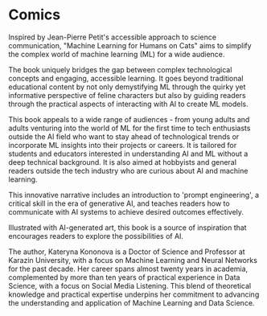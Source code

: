 # Comics

Inspired by Jean-Pierre Petit's accessible approach to science communication, "Machine Learning for Humans on Cats" aims to simplify the complex world of machine learning (ML) for a wide audience.

The book uniquely bridges the gap between complex technological concepts and engaging, accessible learning. It goes beyond traditional educational content by not only demystifying ML through the quirky yet informative perspective of feline characters but also by guiding readers through the practical aspects of interacting with AI to create ML models. 

This book appeals to a wide range of audiences - from young adults and adults venturing into the world of ML for the first time to tech enthusiasts outside the AI field who want to stay ahead of technological trends or incorporate ML insights into their projects or careers. It is tailored for students and educators interested in understanding AI and ML without a deep technical background. It is also aimed at hobbyists and general readers outside the tech industry who are curious about AI and machine learning.

This innovative narrative includes an introduction to 'prompt engineering', a critical skill in the era of generative AI, and teaches readers how to communicate with AI systems to achieve desired outcomes effectively. 

Illustrated with AI-generated art, this book is a source of inspiration that encourages readers to explore the possibilities of AI.

The author, Kateryna Kononova is a Doctor of Science and Professor at Karazin University, with a focus on Machine Learning and Neural Networks for the past decade. Her career spans almost twenty years in academia, complemented by more than ten years of practical experience in Data Science, with a focus on Social Media Listening. This blend of theoretical knowledge and practical expertise underpins her commitment to advancing the understanding and application of Machine Learning and Data Science.
